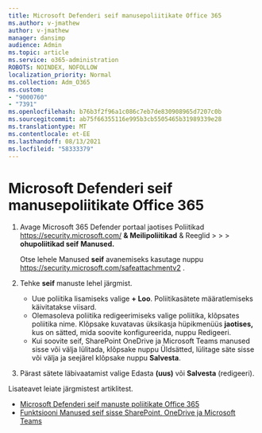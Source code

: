 ```yaml
---
title: Microsoft Defenderi seif manusepoliitikate Office 365
ms.author: v-jmathew
author: v-jmathew
manager: dansimp
audience: Admin
ms.topic: article
ms.service: o365-administration
ROBOTS: NOINDEX, NOFOLLOW
localization_priority: Normal
ms.collection: Adm_O365
ms.custom:
- "9000760"
- "7391"
ms.openlocfilehash: b76b3f2f96a1c086c7eb7de830908965d7207c0b
ms.sourcegitcommit: ab75f66355116e995b3cb5505465b31989339e28
ms.translationtype: MT
ms.contentlocale: et-EE
ms.lasthandoff: 08/13/2021
ms.locfileid: "58333379"
---
```

# <a name="set-up-safe-attachment-policies-in-microsoft-defender-for-office-365"></a>Microsoft Defenderi seif manusepoliitikate Office 365

1. Avage Microsoft 365 Defender portaal jaotises Poliitikad <https://security.microsoft.com/> **& Meilipoliitikad** & Reeglid \>  \>  \> **ohupoliitikad seif** **Manused.**

   Otse lehele Manused **seif** avanemiseks kasutage nuppu <https://security.microsoft.com/safeattachmentv2> .

2. Tehke **seif** manuste lehel järgmist.
   - Uue poliitika lisamiseks valige **+ Loo**. Poliitikasätete määratlemiseks käivitatakse viisard.
   - Olemasoleva poliitika redigeerimiseks valige poliitika, klõpsates poliitika nime. Klõpsake kuvatavas üksikasja hüpikmenüüs **jaotises,** kus on sätted, mida soovite konfigureerida, nuppu Redigeeri.
   - Kui soovite seif, SharePoint OneDrive ja Microsoft Teams manused sisse või välja lülitada, klõpsake nuppu Üldsätted, lülitage säte sisse või välja ja seejärel klõpsake nuppu **Salvesta**.

3. Pärast sätete läbivaatamist valige Edasta **(uus)** või **Salvesta** (redigeeri).

Lisateavet leiate järgmistest artiklitest.

- [Microsoft Defenderi seif manuste poliitikate Office 365](https://docs.microsoft.com/microsoft-365/security/office-365-security/set-up-safe-attachments-policies)
- [Funktsiooni Manused seif sisse SharePoint, OneDrive ja Microsoft Teams](https://docs.microsoft.com/microsoft-365/security/office-365-security/turn-on-mdo-for-spo-odb-and-teams)
